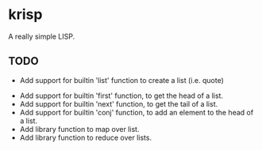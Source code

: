 # krisp

A really simple LISP.

## TODO

* Add support for builtin 'list' function to create a list (i.e. quote)
- Add support for builtin 'first' function, to get the head of a list.
- Add support for builtin 'next' function, to get the tail of a list.
- Add support for builtin 'conj' function, to add an element to the head of a list.
- Add library function to map over list.
- Add library function to reduce over lists.

